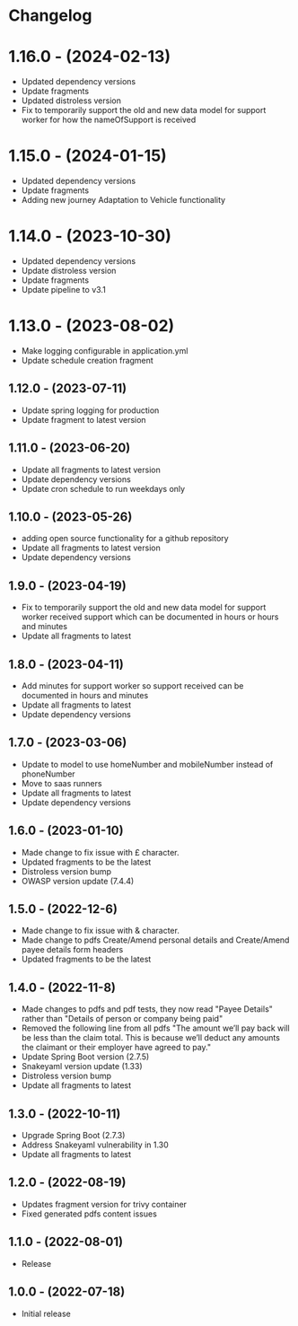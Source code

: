 # Changelog

# 1.16.0 - (2024-02-13)
* Updated dependency versions
* Update fragments
* Updated distroless version
* Fix to temporarily support the old and new data model for support worker for how the nameOfSupport is received

# 1.15.0 - (2024-01-15)
* Updated dependency versions
* Update fragments
* Adding new journey Adaptation to Vehicle functionality

# 1.14.0 - (2023-10-30)
* Updated dependency versions
* Update distroless version
* Update fragments
* Update pipeline to v3.1

# 1.13.0 - (2023-08-02)
* Make logging configurable in application.yml
* Update schedule creation fragment

## 1.12.0 - (2023-07-11)
* Update spring logging for production
* Update fragment to latest version

## 1.11.0 - (2023-06-20)
* Update all fragments to latest version
* Update dependency versions
* Update cron schedule to run weekdays only

## 1.10.0 - (2023-05-26)
* adding open source functionality for a github repository
* Update all fragments to latest version
* Update dependency versions

## 1.9.0 - (2023-04-19)
* Fix to temporarily support the old and new data model for support worker received support which can be documented in hours or hours and minutes
* Update all fragments to latest

## 1.8.0 - (2023-04-11)
* Add minutes for support worker so support received can be documented in hours and minutes
* Update all fragments to latest
* Update dependency versions

## 1.7.0 - (2023-03-06)
* Update to model to use homeNumber and mobileNumber instead of phoneNumber
* Move to saas runners
* Update all fragments to latest
* Update dependency versions

## 1.6.0 - (2023-01-10)
* Made change to fix issue with £ character.
* Updated fragments to be the latest
* Distroless version bump
* OWASP version update (7.4.4)

## 1.5.0 - (2022-12-6)
* Made change to fix issue with & character.
* Made change to pdfs Create/Amend personal details and Create/Amend payee details form headers
* Updated fragments to be the latest

## 1.4.0 - (2022-11-8)

* Made changes to pdfs and pdf tests, they now read "Payee Details" rather than "Details of person or company being paid"
* Removed the following line from all pdfs "The amount we’ll pay back will be less than the claim total. 
This is because we’ll deduct any amounts the claimant or their employer have agreed to pay."
* Update Spring Boot version (2.7.5)
* Snakeyaml version update (1.33)
* Distroless version bump
* Update all fragments to latest

## 1.3.0 - (2022-10-11)

* Upgrade Spring Boot (2.7.3)
* Address Snakeyaml vulnerability in 1.30
* Update all fragments to latest

## 1.2.0 - (2022-08-19)

* Updates fragment version for trivy container
* Fixed generated pdfs content issues

## 1.1.0 - (2022-08-01)

* Release

## 1.0.0 - (2022-07-18)

* Initial release